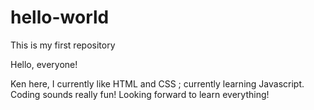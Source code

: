 # hello-world
This is my first repository

Hello, everyone!

Ken here, I currently like HTML and CSS ; currently learning Javascript. 
Coding sounds really fun! Looking forward to learn everything! 
